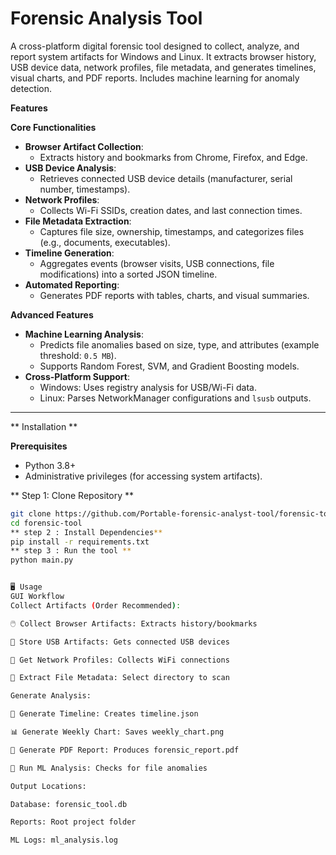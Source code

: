 # Forensic Analysis Tool

A cross-platform digital forensic tool designed to collect, analyze, and report system artifacts for Windows and Linux. It extracts browser history, USB device data, network profiles, file metadata, and generates timelines, visual charts, and PDF reports. Includes machine learning for anomaly detection.



**Features**

 **Core Functionalities**
- **Browser Artifact Collection**:  
  - Extracts history and bookmarks from Chrome, Firefox, and Edge.
- **USB Device Analysis**:  
  - Retrieves connected USB device details (manufacturer, serial number, timestamps).
- **Network Profiles**:  
  - Collects Wi-Fi SSIDs, creation dates, and last connection times.
- **File Metadata Extraction**:  
  - Captures file size, ownership, timestamps, and categorizes files (e.g., documents, executables).
- **Timeline Generation**:  
  - Aggregates events (browser visits, USB connections, file modifications) into a sorted JSON timeline.
- **Automated Reporting**:  
  - Generates PDF reports with tables, charts, and visual summaries.

 **Advanced Features**
- **Machine Learning Analysis**:  
  - Predicts file anomalies based on size, type, and attributes (example threshold: `0.5 MB`).
  - Supports Random Forest, SVM, and Gradient Boosting models.
- **Cross-Platform Support**:  
  - Windows: Uses registry analysis for USB/Wi-Fi data.  
  - Linux: Parses NetworkManager configurations and `lsusb` outputs.

---
** Installation **

**Prerequisites**
- Python 3.8+
- Administrative privileges (for accessing system artifacts).

** Step 1: Clone Repository **
```bash
git clone https://github.com/Portable-forensic-analyst-tool/forensic-tool.git
cd forensic-tool
** step 2 : Install Dependencies**
pip install -r requirements.txt
** step 3 : Run the tool **
python main.py


🖥️ Usage
GUI Workflow
Collect Artifacts (Order Recommended):

🖱️ Collect Browser Artifacts: Extracts history/bookmarks

🔌 Store USB Artifacts: Gets connected USB devices

📡 Get Network Profiles: Collects WiFi connections

📂 Extract File Metadata: Select directory to scan

Generate Analysis:

📅 Generate Timeline: Creates timeline.json

📊 Generate Weekly Chart: Saves weekly_chart.png

📄 Generate PDF Report: Produces forensic_report.pdf

🤖 Run ML Analysis: Checks for file anomalies

Output Locations:

Database: forensic_tool.db

Reports: Root project folder

ML Logs: ml_analysis.log

